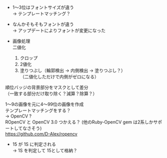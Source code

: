 - 1～3位はフォントサイズが違う  
→ テンプレートマッチング？

- なんかそもそもフォントが違う  
→ アップデートによりフォントが変更になった

- 画像処理   
 二値化  
  1. クロップ  
  2. 2値化  
  3. 塗りつぶし（輪郭検出 → 内側検出 → 塗りつぶし？）  
（二値化しただけで内側がゼロになる）

 順位バッジの背景部分をマスクとして差分  
 （一致する部分だけ取り除く？減算？除算？）
 
 1～9の画像を元に4～99位の画像を作成  
 テンプレートマッチングをする？  
 -> OpenCV ?  
 ROpenCV と OpenCV 3.0 つかえる？ (他のRuby-OpenCV gem は2系しかサポートしてなさそう)  
 https://github.com/D-Alex/ropencv
 
- 15 が 1S に判定される  
→ 1S を判定して 15として格納？